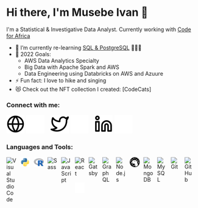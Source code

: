 # Hi there, I'm Musebe Ivan 👋 

I'm a Statistical & Investigative Data Analyst. Currently working with [Code for Africa](https://github.com/CodeForAfrica)

- 🌱 I’m currently re-learning [SQL & PostgreSQL](https://www.udemy.com/course/sql-and-postgresql/) 🧑🏽‍💻
- 🥅 2022 Goals:
  * AWS Data Analytics Specialty 
  * Big Data with Apache Spark and AWS
  * Data Engineering using Databricks on AWS and Azuure
- ⚡ Fun fact: I love to hike and singing
- 😻 Check out the NFT collection I created: [CodeCats]

### Connect with me:
[![website](./img/globe-light.svg)](x__x#gh-light-mode-only)
[![website](./img/globe-dark.svg)](x__x#gh-dark-mode-only)
&nbsp;&nbsp;
[![website](./img/twitter-light.svg)](https://twitter.com/ivan_musebe#gh-light-mode-only)
[![website](./img/twitter-dark.svg)](https://twitter.com/ivan_musebe#gh-dark-mode-only)
&nbsp;&nbsp;
[![website](./img/linkedin-light.svg)](https://www.linkedin.com/in/musebe-ivan/#gh-light-mode-only)
[![website](./img/linkedin-dark.svg)](https://www.linkedin.com/in/musebe-ivan/#gh-dark-mode-only)


### Languages and Tools:
<img align="left" alt="Visual Studio Code" width="26px" src="https://cdn.jsdelivr.net/gh/devicons/devicon/icons/vscode/vscode-original.svg" style="padding-right:10px;" />
<img align="left" alt="HTML5" width="26px" src="https://github.com/devicons/devicon/blob/v2.15.1/icons/python/python-original.svg" style="padding-right:10px;" />
<img align="left" alt="CSS3" width="26px" src="https://github.com/devicons/devicon/blob/v2.15.1/icons/r/r-original.svg" style="padding-right:10px;" />
<img align="left" alt="Sass" width="26px" src="https://cdn.jsdelivr.net/gh/devicons/devicon/icons/sass/sass-original.svg" style="padding-right:10px;" />
<img align="left" alt="JavaScript" width="26px" src="https://cdn.jsdelivr.net/gh/devicons/devicon/icons/javascript/javascript-original.svg" style="padding-right:10px;" />
<img align="left" alt="React" width="26px" src="https://cdn.jsdelivr.net/gh/devicons/devicon/icons/react/react-original.svg" style="padding-right:10px;" />
<img align="left" alt="Gatsby" width="26px" src="https://cdn.jsdelivr.net/gh/devicons/devicon/icons/gatsby/gatsby-original.svg" style="padding-right:10px;" />
<img align="left" alt="GraphQL" width="26px" src="https://cdn.jsdelivr.net/gh/devicons/devicon/icons/graphql/graphql-plain.svg" style="padding-right:10px;" />
<img align="left" alt="Node.js" width="26px" src="https://cdn.jsdelivr.net/gh/devicons/devicon/icons/nodejs/nodejs-original.svg" style="padding-right:10px;" />
<img align="left" alt="Deno" width="26px" src="./img/deno-light.svg" style="padding-right:10px;" />
<img align="left" alt="MongoDB" width="26px" src="https://cdn.jsdelivr.net/gh/devicons/devicon/icons/mongodb/mongodb-original.svg" style="padding-right:10px;" />
<img align="left" alt="MySQL" width="26px" src="https://cdn.jsdelivr.net/gh/devicons/devicon/icons/mysql/mysql-original.svg" style="padding-right:10px;" />
<img align="left" alt="Git" width="26px" src="https://cdn.jsdelivr.net/gh/devicons/devicon/icons/git/git-original.svg" style="padding-right:10px;" />
<img align="left" alt="GitHub" width="26px" src="https://user-images.githubusercontent.com/3369400/139447912-e0f43f33-6d9f-45f8-be46-2df5bbc91289.png" style="padding-right:10px;" />
<img align="left" alt="Terminal" width="26px" src="./img/terminal-dark.svg" />


<br />
<br />

[twitter]: https://twitter.com/ivan_musebe
[linkedin]: https://www.linkedin.com/in/musebe-ivan/

